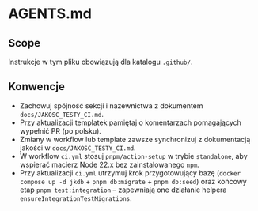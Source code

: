 # AGENTS.md

## Scope
Instrukcje w tym pliku obowiązują dla katalogu `.github/`.

## Konwencje
- Zachowuj spójność sekcji i nazewnictwa z dokumentem `docs/JAKOSC_TESTY_CI.md`.
- Przy aktualizacji templatek pamiętaj o komentarzach pomagających wypełnić PR (po polsku).
- Zmiany w workflow lub template zawsze synchronizuj z dokumentacją jakości w `docs/JAKOSC_TESTY_CI.md`.
- W workflow `ci.yml` stosuj `pnpm/action-setup` w trybie `standalone`, aby wspierać macierz Node 22.x bez zainstalowanego `npm`.
- Przy aktualizacji `ci.yml` utrzymuj krok przygotowujący bazę (`docker compose up -d jkdb` + `pnpm db:migrate` + `pnpm db:seed`) oraz końcowy etap `pnpm test:integration` – zapewniają one działanie helpera `ensureIntegrationTestMigrations`.
